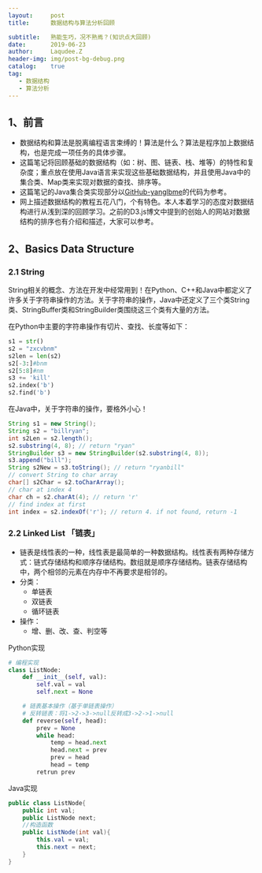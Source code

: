 ```yaml
---
layout:     post
title:      数据结构与算法分析回顾

subtitle:   熟能生巧，况不熟焉？(知识点大回顾)
date:       2019-06-23
author:     Laqudee.Z
header-img: img/post-bg-debug.png
catalog:    true
tag:
   - 数据结构
   - 算法分析
---
```


## 1、前言
- 数据结构和算法是脱离编程语言束缚的！算法是什么？算法是程序加上数据结构，也是完成一项任务的具体步骤。  
- 这篇笔记将回顾基础的数据结构（如：树、图、链表、栈、堆等）的特性和复杂度；重点放在使用Java语言来实现这些基础数据结构，并且使用Java中的集合类、Map类来实现对数据的查找、排序等。
- 这篇笔记的Java集合类实现部分以[GitHub-yanglbme](https://github.com/TheAlgorithms/Java)的代码为参考。
- 网上描述数据结构的教程五花八门，个有特色。本人本着学习的态度对数据结构进行从浅到深的回顾学习。之前的D3.js博文中提到的创始人的网站对数据结构的排序也有介绍和描述，大家可以参考。

## 2、Basics Data Structure
### 2.1 String
String相关的概念、方法在开发中经常用到！在Python、C++和Java中都定义了许多关于字符串操作的方法。关于字符串的操作，Java中还定义了三个类String类、StringBuffer类和StringBuilder类围绕这三个类有大量的方法。

在Python中主要的字符串操作有切片、查找、长度等如下：   
```python
s1 = str()
s2 = "zxcvbnm"
s2len = len(s2)
s2[-3:]#bnm
s2[5:8]#nm
s3 += 'kill'
s2.index('b')
s2.find('b')
```

在Java中，关于字符串的操作，要格外小心！   
```java
String s1 = new String();
String s2 = "billryan";
int s2Len = s2.length();
s2.substring(4, 8); // return "ryan"
StringBuilder s3 = new StringBuilder(s2.substring(4, 8));
s3.append("bill");
String s2New = s3.toString(); // return "ryanbill"
// convert String to char array
char[] s2Char = s2.toCharArray();
// char at index 4
char ch = s2.charAt(4); // return 'r'
// find index at first
int index = s2.indexOf('r'); // return 4. if not found, return -1
```

### 2.2 Linked List 「链表」
- 链表是线性表的一种，线性表是最简单的一种数据结构。线性表有两种存储方式：链式存储结构和顺序存储结构。数组就是顺序存储结构。链表存储结构中，两个相邻的元素在内存中不再要求是相邻的。  
- 分类：
  - 单链表
  - 双链表
  - 循环链表
- 操作：
  - 增、删、改、查、判空等

Python实现      
```python
# 编程实现
class ListNode:
    def __init__(self, val):
        self.val = val
        self.next = None

    # 链表基本操作（基于单链表操作）
    # 反转链表：将1->2->3->null反转成3->2->1->null
    def reverse(self, head):
        prev = None
        while head:
            temp = head.next
            head.next = prev
            prev = head
            head = temp
        retrun prev

```

Java实现      
```java
public class ListNode{
    public int val;
    public ListNode next;
    //构造函数
    public ListNode(int val){
        this.val = val;
        this.next = next;
    }
}
```